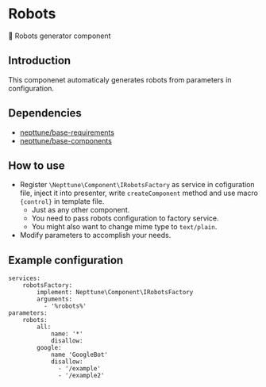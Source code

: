 # Robots
:wrench: Robots generator component

## Introduction

This componenet automaticaly generates robots from parameters in configuration.

## Dependencies

- [nepttune/base-requirements](https://github.com/nepttune/base-requirements)
- [nepttune/base-components](https://github.com/nepttune/base-components)

## How to use

- Register `\Nepttune\Component\IRobotsFactory` as service in cofiguration file, inject it into presenter, write `createComponent` method and use macro `{control}` in template file.
  - Just as any other component.
  - You need to pass robots configuration to factory service.
  - You might also want to change mime type to `text/plain`.
- Modify parameters to accomplish your needs.

## Example configuration

```
services:
    robotsFactory:
        implement: Nepttune\Component\IRobotsFactory
        arguments:
          - '%robots%'
parameters:
    robots:
        all:
            name: '*'
            disallow:
        google:
            name 'GoogleBot'
            disallow:
              - '/example'
              - '/example2'
```
